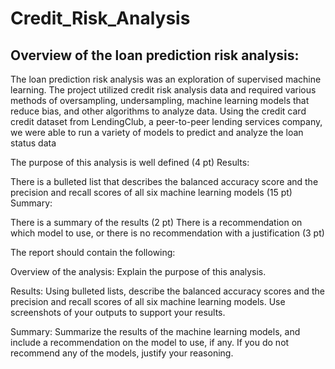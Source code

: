 # Credit_Risk_Analysis

## Overview of the loan prediction risk analysis:

The loan prediction risk analysis was an exploration of supervised machine learning. The project utilized credit risk analysis data and required various methods of oversampling, undersampling, machine learning models that reduce bias, and other algorithms to analyze data. Using the credit card credit dataset from LendingClub, a peer-to-peer lending services company, we were able to run a variety of models to predict and analyze the loan status data

The purpose of this analysis is well defined (4 pt)
Results:

There is a bulleted list that describes the balanced accuracy score and the precision and recall scores of all six machine learning models (15 pt)
Summary:

There is a summary of the results (2 pt)
There is a recommendation on which model to use, or there is no recommendation with a justification (3 pt)

The report should contain the following:

Overview of the analysis: Explain the purpose of this analysis.

Results: Using bulleted lists, describe the balanced accuracy scores and the precision and recall scores of all six machine learning models. Use screenshots of your outputs to support your results.

Summary: Summarize the results of the machine learning models, and include a recommendation on the model to use, if any. If you do not recommend any of the models, justify your reasoning.
